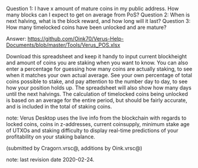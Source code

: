 Question 1: I have x amount of mature coins in my public address. How many blocks can I expect to get on average from PoS?
Question 2: When is next halving, what is the block reward, and how long will it last?
Question 3: How many timelocked coins have been unlocked and are mature?

Answer:
https://github.com/Oink70/Verus-Help-Documents/blob/master/Tools/Verus_POS.xlsx

Download this spreadsheet and keep it handy to input current blockheight and amount of coins you are staking when you want to know.
You can also enter a percentage for guessing how many coins are actually staking, to see when it matches your own actual average.
See your own percentage of total coins possible to stake, and pay attention to the number day to day, to see how your position holds up.
The spreadsheet will also show how many days until the next halvings.
The calculation of timelocked coins being unlocked is based on an average for the entire period, but should be fairly accurate, and is included in the total of staking coins.

note: Verus Desktop uses the live info from the blockchain with regards to locked coins, coins in z-addresses, current coinsupply, minimum stake age of UTXOs and staking difficulty to display real-time predictions of your profitability on your staking balance.

(submitted by Cragorn.vrsc@, additions by Oink.vrsc@)

note: last revision date 2020-02-24.

